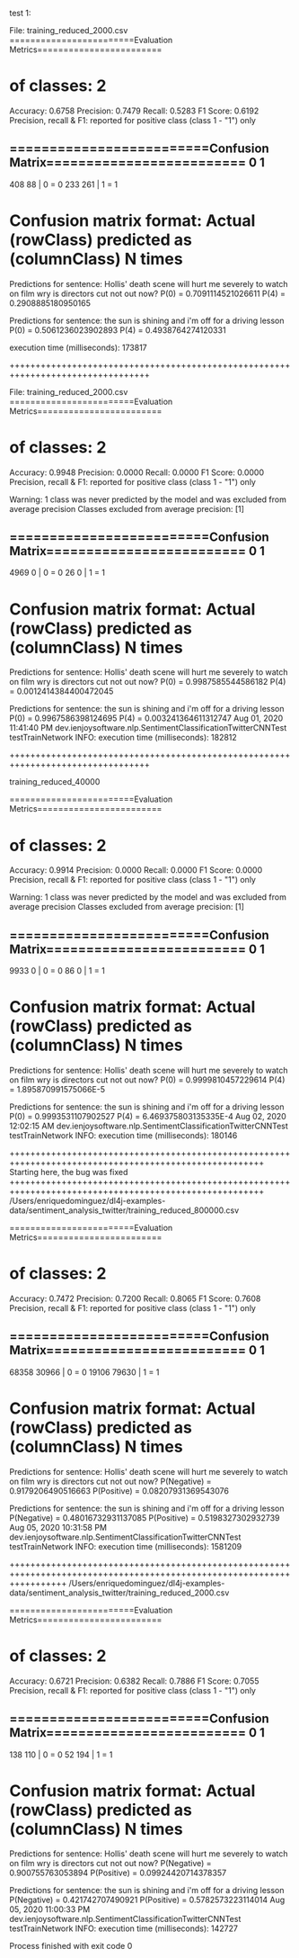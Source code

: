 test 1:

File: training_reduced_2000.csv
========================Evaluation Metrics========================
 # of classes:    2
 Accuracy:        0.6758
 Precision:       0.7479
 Recall:          0.5283
 F1 Score:        0.6192
Precision, recall & F1: reported for positive class (class 1 - "1") only


=========================Confusion Matrix=========================
   0   1
---------
 408  88 | 0 = 0
 233 261 | 1 = 1

Confusion matrix format: Actual (rowClass) predicted as (columnClass) N times
==================================================================


Predictions for sentence: Hollis' death scene will hurt me severely to watch on film  wry is directors cut not out now?
P(0) = 0.7091114521026611
P(4) = 0.2908885180950165


Predictions for sentence: the sun is shining and i'm off for a driving lesson
P(0) = 0.5061236023902893
P(4) = 0.4938764274120331

execution time (milliseconds): 173817


+++++++++++++++++++++++++++++++++++++++++++++++++++++++++++++++++++++++++++++++++


File: training_reduced_2000.csv
========================Evaluation Metrics========================
 # of classes:    2
 Accuracy:        0.9948
 Precision:       0.0000
 Recall:          0.0000
 F1 Score:        0.0000
Precision, recall & F1: reported for positive class (class 1 - "1") only

Warning: 1 class was never predicted by the model and was excluded from average precision
Classes excluded from average precision: [1]

=========================Confusion Matrix=========================
    0    1
-----------
 4969    0 | 0 = 0
   26    0 | 1 = 1

Confusion matrix format: Actual (rowClass) predicted as (columnClass) N times
==================================================================


Predictions for sentence: Hollis' death scene will hurt me severely to watch on film  wry is directors cut not out now?
P(0) = 0.9987585544586182
P(4) = 0.0012414384400472045


Predictions for sentence: the sun is shining and i'm off for a driving lesson
P(0) = 0.9967586398124695
P(4) = 0.003241364611312747
Aug 01, 2020 11:41:40 PM dev.ienjoysoftware.nlp.SentimentClassificationTwitterCNNTest testTrainNetwork
INFO: execution time (milliseconds): 182812



+++++++++++++++++++++++++++++++++++++++++++++++++++++++++++++++++++++++++++++++++

training_reduced_40000


========================Evaluation Metrics========================
 # of classes:    2
 Accuracy:        0.9914
 Precision:       0.0000
 Recall:          0.0000
 F1 Score:        0.0000
Precision, recall & F1: reported for positive class (class 1 - "1") only

Warning: 1 class was never predicted by the model and was excluded from average precision
Classes excluded from average precision: [1]

=========================Confusion Matrix=========================
    0    1
-----------
 9933    0 | 0 = 0
   86    0 | 1 = 1

Confusion matrix format: Actual (rowClass) predicted as (columnClass) N times
==================================================================


Predictions for sentence: Hollis' death scene will hurt me severely to watch on film  wry is directors cut not out now?
P(0) = 0.9999810457229614
P(4) = 1.895870991575066E-5


Predictions for sentence: the sun is shining and i'm off for a driving lesson
P(0) = 0.9993531107902527
P(4) = 6.469375803135335E-4
Aug 02, 2020 12:02:15 AM dev.ienjoysoftware.nlp.SentimentClassificationTwitterCNNTest testTrainNetwork
INFO: execution time (milliseconds): 180146



+++++++++++++++++++++++++++++++++++++++++++++++++++++++++++++++++++++++++++++++++++++++++++++++++++++++
Starting here, the bug was fixed
+++++++++++++++++++++++++++++++++++++++++++++++++++++++++++++++++++++++++++++++++++++++++++++++++++++++
/Users/enriquedominguez/dl4j-examples-data/sentiment_analysis_twitter/training_reduced_800000.csv

========================Evaluation Metrics========================
 # of classes:    2
 Accuracy:        0.7472
 Precision:       0.7200
 Recall:          0.8065
 F1 Score:        0.7608
Precision, recall & F1: reported for positive class (class 1 - "1") only


=========================Confusion Matrix=========================
     0     1
-------------
 68358 30966 | 0 = 0
 19106 79630 | 1 = 1

Confusion matrix format: Actual (rowClass) predicted as (columnClass) N times
==================================================================


Predictions for sentence: Hollis' death scene will hurt me severely to watch on film  wry is directors cut not out now?
P(Negative) = 0.9179206490516663
P(Positive) = 0.08207931369543076


Predictions for sentence: the sun is shining and i'm off for a driving lesson
P(Negative) = 0.48016732931137085
P(Positive) = 0.5198327302932739
Aug 05, 2020 10:31:58 PM dev.ienjoysoftware.nlp.SentimentClassificationTwitterCNNTest testTrainNetwork
INFO: execution time (milliseconds): 1581209

+++++++++++++++++++++++++++++++++++++++++++++++++++++++++++++++++++++++++++++++++++++++++++++++++++++++++++++++++++++++
/Users/enriquedominguez/dl4j-examples-data/sentiment_analysis_twitter/training_reduced_2000.csv

========================Evaluation Metrics========================
 # of classes:    2
 Accuracy:        0.6721
 Precision:       0.6382
 Recall:          0.7886
 F1 Score:        0.7055
Precision, recall & F1: reported for positive class (class 1 - "1") only


=========================Confusion Matrix=========================
   0   1
---------
 138 110 | 0 = 0
  52 194 | 1 = 1

Confusion matrix format: Actual (rowClass) predicted as (columnClass) N times
==================================================================


Predictions for sentence: Hollis' death scene will hurt me severely to watch on film  wry is directors cut not out now?
P(Negative) = 0.900755763053894
P(Positive) = 0.09924420714378357


Predictions for sentence: the sun is shining and i'm off for a driving lesson
P(Negative) = 0.421742707490921
P(Positive) = 0.5782573223114014
Aug 05, 2020 11:00:33 PM dev.ienjoysoftware.nlp.SentimentClassificationTwitterCNNTest testTrainNetwork
INFO: execution time (milliseconds): 142727

Process finished with exit code 0







